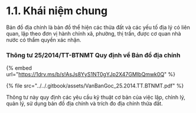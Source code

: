 # 1.1. Khái niệm chung

Bản đồ địa chính là bản đồ thể hiện các thửa đất và các yếu tố địa lý có liên quan, lập theo đơn vị hành chính xã, phường, thị trấn, được cơ quan nhà nước có thẩm quyền xác nhận.

### Thông tư 25/2014/TT-BTNMT Quy định về Bản đồ địa chính

{% embed url="https://1drv.ms/b/s!AsJs8YyS1NT0gYJp2X47GMIbQmwk0Q" %}

{% file src="../../.gitbook/assets/VanBanGoc_25.2014.TT.BTNMT.pdf" %}

Thông tư này quy định các yêu cầu kỹ thuật cơ bản của việc lập, chỉnh lý, quản lý, sử dụng bản đồ địa chính và trích đo địa chính thửa đất.

